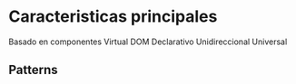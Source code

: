 # Caracteristicas principales

Basado en componentes
Virtual DOM
Declarativo
Unidireccional
Universal

## Patterns
